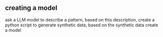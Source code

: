 creating a model
----------------

ask a LLM model to describe a pattern, 
based on this description, create a python script to generate synthetic data,
based on the synthetic data create a model

